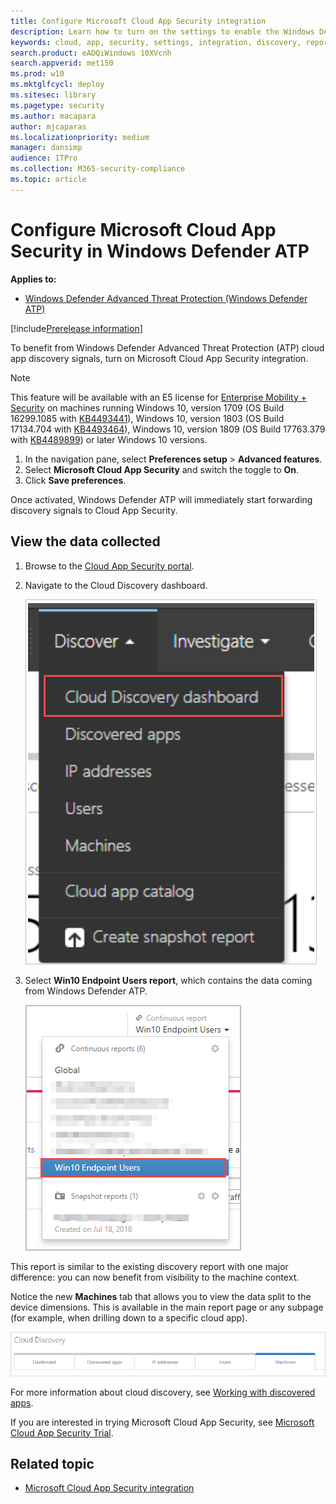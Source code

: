 ```yaml
---
title: Configure Microsoft Cloud App Security integration 
description: Learn how to turn on the settings to enable the Windows Defender ATP integration with Microsoft Cloud App Security.
keywords: cloud, app, security, settings, integration, discovery, report
search.product: eADQiWindows 10XVcnh
search.appverid: met150
ms.prod: w10
ms.mktglfcycl: deploy
ms.sitesec: library
ms.pagetype: security
ms.author: macapara
author: mjcaparas
ms.localizationpriority: medium
manager: dansimp
audience: ITPro
ms.collection: M365-security-compliance 
ms.topic: article
---
```


# Configure Microsoft Cloud App Security in Windows Defender ATP
**Applies to:**
- [Windows Defender Advanced Threat Protection (Windows Defender ATP)](https://go.microsoft.com/fwlink/p/?linkid=2069559)

[!include[Prerelease information](prerelease.md)]


To benefit from Windows Defender Advanced Threat Protection (ATP) cloud app discovery signals, turn on Microsoft Cloud App Security integration.


>[!NOTE]
>This feature will be available with an E5 license for [Enterprise Mobility + Security](https://www.microsoft.com/cloud-platform/enterprise-mobility-security) on machines running Windows 10, version 1709 (OS Build 16299.1085 with [KB4493441](https://support.microsoft.com/help/4493441)), Windows 10, version 1803 (OS Build 17134.704 with [KB4493464](https://support.microsoft.com/help/4493464)), Windows 10, version 1809 (OS Build 17763.379 with [KB4489899](https://support.microsoft.com/help/4489899)) or later Windows 10 versions.

1. In the navigation pane, select **Preferences setup** > **Advanced features**.
2. Select **Microsoft Cloud App Security** and switch the toggle to **On**.
3. Click **Save preferences**.
 

Once activated, Windows Defender ATP will immediately start forwarding discovery signals to Cloud App Security.

## View the data collected

1. Browse to the [Cloud App Security portal](https://portal.cloudappsecurity.com).

2. Navigate to the Cloud Discovery dashboard.

    ![Image of menu to cloud discovery dashboard](images/atp-cloud-discovery-dashboard-menu.png)

3. Select **Win10 Endpoint Users report**, which contains the data coming from Windows Defender ATP.

    ![Win10 endpoint users](./images/win10-endpoint-users.png)

This report is similar to the existing discovery report with one major difference: you can now benefit from visibility to the machine context.

Notice the new **Machines** tab that allows you to view the data split to the device dimensions. This is available in the main report page or any subpage (for example, when drilling down to a specific cloud app).

![Cloud discovery](./images/cloud-discovery.png)


For more information about cloud discovery, see [Working with discovered apps](https://docs.microsoft.com/cloud-app-security/discovered-apps).

If you are interested in trying Microsoft Cloud App Security, see [Microsoft Cloud App Security Trial](https://signup.microsoft.com/Signup?OfferId=757c4c34-d589-46e4-9579-120bba5c92ed&ali=1).

## Related topic
- [Microsoft Cloud App Security integration](microsoft-cloud-app-security-integration.md)